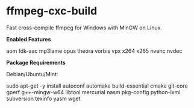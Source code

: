 # ffmpeg-cxc-build
Fast cross-compile ffmpeg for Windows with MinGW on Linux.

**Enabled Features**

  aom fdk-aac mp3lame opus theora vorbis vpx x264 x265 nvenc nvdec

**Package Requirements**

Debian/Ubuntu/Mint:

  sudo apt-get -y install autoconf automake build-essential cmake git-core gperf g++-mingw-w64 libtool mercurial nasm pkg-config python-lxml subversion texinfo yasm wget
